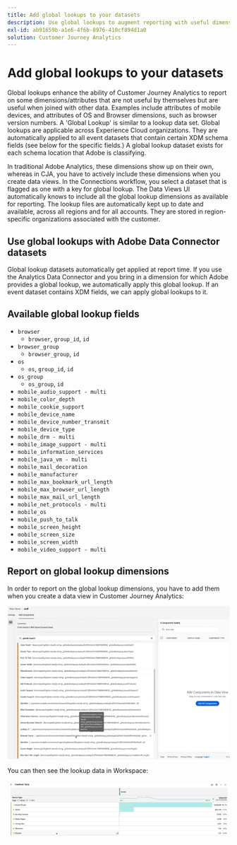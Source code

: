 ```yaml
---
title: Add global lookups to your datasets
description: Use global lookups to augment reporting with useful dimensions in Customer Journey Analytics.
exl-id: ab91659b-a1e6-4f6b-8976-410cf894d1a0
solution: Customer Journey Analytics
---
```

# Add global lookups to your datasets

Global lookups enhance the ability of Customer Journey Analytics to report on some dimensions/attributes that are not useful by themselves but are useful when joined with other data. Examples include attributes of mobile devices, and attributes of OS and Browser dimensions, such as browser version numbers. A 'Global Lookup' is similar to a lookup data set. Global lookups are applicable across Experience Cloud organizations. They are automatically applied to all event datasets that contain certain XDM schema fields (see below for the specific fields.) A global lookup dataset exists for each schema location that Adobe is classifying.

In traditional Adobe Analytics, these dimensions show up on their own, whereas in CJA, you have to actively include these dimensions when you create data views. In the Connections workflow, you select a dataset that is flagged as one with a key for global lookup. The Data Views UI automatically knows to include all the global lookup dimensions as available for reporting. The lookup files are automatically kept up to date and available, across all regions and for all accounts. They are stored in region-specific organizations associated with the customer.

## Use global lookups with Adobe Data Connector datasets

Global lookup datasets automatically get applied at report time. If you use the Analytics Data Connector and you bring in a dimension for which Adobe provides a global lookup, we automatically apply this global lookup. If an event dataset contains XDM fields, we can apply global lookups to it.

## Available global lookup fields

* `browser`
   * `browser`, `group_id`, `id`
* `browser_group`
   * `browser_group`, `id`
* `os`
   * `os`, `group_id`, `id`
* `os_group`
   * `os_group`, `id`
* `mobile_audio_support - multi`
* `mobile_color_depth`
* `mobile_cookie_support`
* `mobile_device_name`
* `mobile_device_number_transmit`
* `mobile_device_type`
* `mobile_drm - multi`
* `mobile_image_support - multi`
* `mobile_information_services`
* `mobile_java_vm - multi`
* `mobile_mail_decoration`
* `mobile_manufacturer`
* `mobile_max_bookmark_url_length`
* `mobile_max_browser_url_length`
* `mobile_max_mail_url_length`
* `mobile_net_protocols - multi`
* `mobile_os`
* `mobile_push_to_talk`
* `mobile_screen_height`
* `mobile_screen_size`
* `mobile_screen_width`
* `mobile_video_support - multi`

## Report on global lookup dimensions

In order to report on the global lookup dimensions, you have to add them when you create a data view in Customer Journey Analytics:

![](assets/global-lookup.png)

You can then see the lookup data in Workspace:

![](assets/gl-reporting.png)
